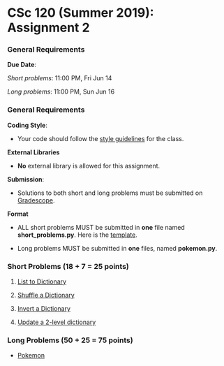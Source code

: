# CSc 120 (Summer 2019): Assignment 2

### General Requirements

**Due Date**:

*Short problems*: 11:00 PM, Fri Jun 14

*Long problems*: 11:00 PM, Sun Jun 16

### General Requirements
**Coding Style**:

* Your code should follow the [style guidelines](../coding-style.md) for the class.

**External Libraries**

* **No** external library is allowed for this assignment.

**Submission**:

* Solutions to both short and long problems must be submitted on [Gradescope](https://www.gradescope.com).

**Format**

* ALL short problems MUST be submitted in **one** file named **short_problems.py**. Here is the [template](templates/short_problems.py).

* Long problems MUST be submitted in **one** files, named **pokemon.py**.

### Short Problems (18 + 7 = 25 points)

1. [List to Dictionary](short-problems/list2dict.md)

2. [Shuffle a Dictionary](short-problems/shuffle_dict.md)

3. [Invert a Dictionary](short-problems/invert_dict.md)

4. [Update a 2-level dictionary](short-problems/update_dict2.md)

### Long Problems (50 + 25 = 75 points)
* [Pokemon](long-problems/pokemon.md)
